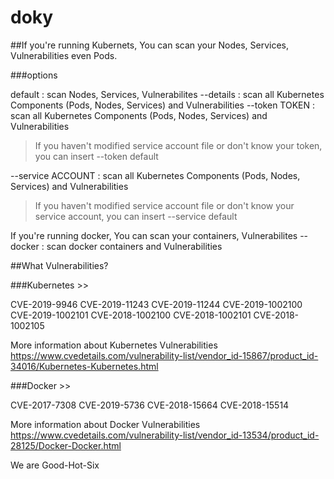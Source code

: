 # doky

##If you're running Kubernets, You can scan your Nodes, Services, Vulnerabilities even Pods.

###options

default : scan Nodes, Services, Vulnerabilites
--details : scan all Kubernetes Components (Pods, Nodes, Services) and Vulnerabilities
--token TOKEN : scan all Kubernetes Components (Pods, Nodes, Services) and Vulnerabilities
  > If you haven't modified service account file or don't know your token,
  > you can insert  --token default
  
--service ACCOUNT : scan all Kubernetes Components (Pods, Nodes, Services) and Vulnerabilities
  > If you haven't modified service account file or don't know your service account,
  > you can insert  --service default
  
If you're running docker, You can scan your containers, Vulnerabilites 
--docker : scan docker containers and Vulnerabilities


##What Vulnerabilities? 

###Kubernetes >>

CVE-2019-9946
CVE-2019-11243
CVE-2019-11244
CVE-2019-1002100
CVE-2019-1002101
CVE-2018-1002100
CVE-2018-1002101
CVE-2018-1002105


More information about Kubernetes Vulnerabilities 
https://www.cvedetails.com/vulnerability-list/vendor_id-15867/product_id-34016/Kubernetes-Kubernetes.html



###Docker >>

CVE-2017-7308
CVE-2019-5736
CVE-2018-15664
CVE-2018-15514


More information about Docker Vulnerabilities
https://www.cvedetails.com/vulnerability-list/vendor_id-13534/product_id-28125/Docker-Docker.html

We are Good-Hot-Six
